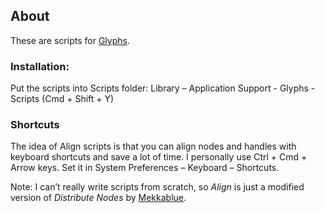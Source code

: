 ## About

These are scripts for [Glyphs](https://glyphsapp.com/).

### Installation: 
Put the scripts into Scripts folder: Library – Application Support - Glyphs - Scripts
(Cmd + Shift + Y)

### Shortcuts

The idea of Align scripts is that you can align nodes and handles with keyboard shortcuts and save a lot of time. I personally use Ctrl + Cmd + Arrow keys. Set it in System Preferences – Keyboard – Shortcuts.

Note: I can’t really write scripts from scratch, so *Align* is just a modified version of *Distribute Nodes* by [Mekkablue](https://github.com/mekkablue/Glyphs-Scripts).
